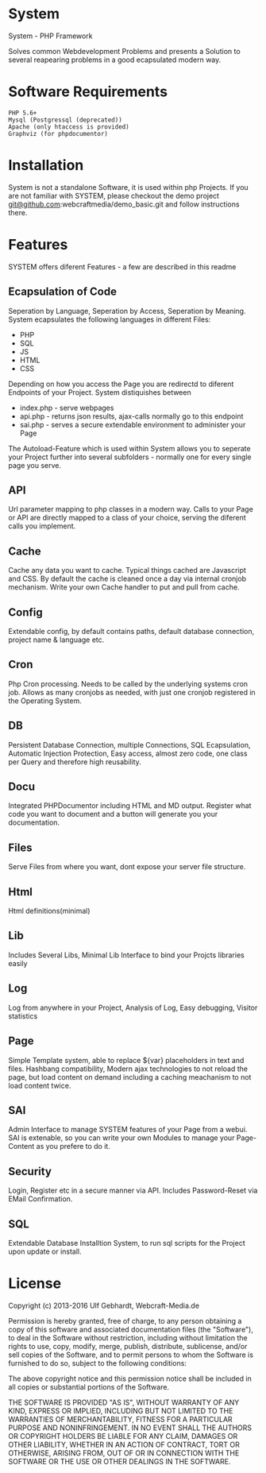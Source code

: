 System
======
System - PHP Framework

Solves common Webdevelopment Problems and presents a Solution to several
reapearing problems in a good ecapsulated modern way.

Software Requirements
=====================

    PHP 5.6+
    Mysql (Postgressql (deprecated))
	Apache (only htaccess is provided)
	Graphviz (for phpdocumentor)

Installation
============

System is not a standalone Software, it is used within php Projects.
If you are not familiar with SYSTEM, please checkout the demo project
git@github.com:webcraftmedia/demo_basic.git and follow instructions there.

Features
========

SYSTEM offers diferent Features - a few are described in this readme

Ecapsulation of Code
--------------------
    
Seperation by Language, Seperation by Access, Seperation by Meaning.
System ecapsulates the following languages in different Files:
    
* PHP
* SQL
* JS
* HTML
* CSS

Depending on how you access the Page you are redirectd to diferent Endpoints of your Project.
System distiquishes between
    
* index.php - serve webpages
* api.php - returns json results, ajax-calls normally go to this endpoint
* sai.php - serves a secure extendable environment to administer your Page

The Autoload-Feature which is used within System allows you to seperate your Project
further into several subfolders - normally one for every single page you serve.   

API
---

Url parameter mapping to php classes in a modern way. Calls to your Page or API are
directly mapped to a class of your choice, serving the diferent calls you implement.

Cache
-----

Cache any data you want to cache. Typical things cached are Javascript and CSS.
By default the cache is cleaned once a day via internal cronjob mechanism.
Write your own Cache handler to put and pull from cache.

Config
------

Extendable config, by default contains paths, default database connection, project name & language etc.

Cron
----

Php Cron processing. Needs to be called by the underlying systems cron job.
Allows as many cronjobs as needed, with just one cronjob registered in the
Operating System.

DB
--

Persistent Database Connection, multiple Connections, SQL Ecapsulation,
Automatic Injection Protection, Easy access, almost zero code, one class per
Query and therefore high reusability.

Docu
----

Integrated PHPDocumentor including HTML and MD output. Register what code you want
to document and a button will generate you your documentation.

Files
-----

Serve Files from where you want, dont expose your server file structure.

Html
----

Html definitions(minimal)

Lib
---

Includes Several Libs, Minimal Lib Interface to bind your Projcts libraries easily

Log
---

Log from anywhere in your Project, Analysis of Log, Easy debugging, Visitor statistics

Page
----

Simple Template system, able to replace ${var} placeholders in text and files.
Hashbang compatibility, Modern ajax technologies to not reload the page,
but load content on demand including a caching meachanism to not load content
twice.

SAI
---

Admin Interface to manage SYSTEM features of your Page from a webui.  SAI is extenable,
so you can write your own Modules to manage your Page-Content as you prefere to do it.

Security
--------

Login, Register etc in a secure manner via API. Includes Password-Reset via
EMail Confirmation.

SQL
---

Extendable Database Installtion System, to run sql scripts for the Project upon
update or install.

License
=======
Copyright (c) 2013-2016 Ulf Gebhardt, Webcraft-Media.de

Permission is hereby granted, free of charge, to any person obtaining a copy
of this software and associated documentation files (the "Software"), to deal
in the Software without restriction, including without limitation the rights
to use, copy, modify, merge, publish, distribute, sublicense, and/or sell
copies of the Software, and to permit persons to whom the Software is
furnished to do so, subject to the following conditions:

The above copyright notice and this permission notice shall be included in
all copies or substantial portions of the Software.

THE SOFTWARE IS PROVIDED "AS IS", WITHOUT WARRANTY OF ANY KIND, EXPRESS OR
IMPLIED, INCLUDING BUT NOT LIMITED TO THE WARRANTIES OF MERCHANTABILITY,
FITNESS FOR A PARTICULAR PURPOSE AND NONINFRINGEMENT. IN NO EVENT SHALL THE
AUTHORS OR COPYRIGHT HOLDERS BE LIABLE FOR ANY CLAIM, DAMAGES OR OTHER
LIABILITY, WHETHER IN AN ACTION OF CONTRACT, TORT OR OTHERWISE, ARISING FROM,
OUT OF OR IN CONNECTION WITH THE SOFTWARE OR THE USE OR OTHER DEALINGS IN
THE SOFTWARE.